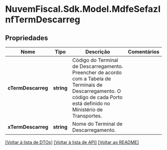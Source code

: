 # NuvemFiscal.Sdk.Model.MdfeSefazInfTermDescarreg

## Propriedades

Nome | Tipo | Descrição | Comentários
------------ | ------------- | ------------- | -------------
**cTermDescarreg** | **string** | Código do Terminal de Descarregamento.  Preencher de acordo com a Tabela de Terminais de Descarregamento. O código de cada Porto está definido no Ministério de Transportes. | 
**xTermDescarreg** | **string** | Nome do Terminal de Descarregamento. | 

[[Voltar à lista de DTOs]](../README.md#documentation-for-models) [[Voltar à lista de API]](../README.md#documentation-for-api-endpoints) [[Voltar ao README]](../README.md)

